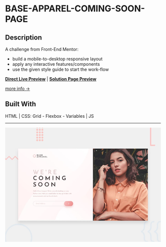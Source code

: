 # BASE-APPAREL-COMING-SOON-PAGE

## Description

A challenge from Front-End Mentor:
- build a mobile-to-desktop responsive layout
- apply any interactive features/components
- use the given style guide to start the work-flow

[**Direct Live Preview**](https://awwmicky.github.io/base-apparel-coming-soon_front-end-mentor-io) | 
[**Solution Page Preview**](https://www.frontendmentor.io/solutions/baseapparelcomingsoonpage-html-css-grid-flexbox-variables-js-IHhHt8Dgz/preview)

[more info →](./work/README.md)

## Built With

HTML | CSS: Grid - Flexbox - Variables | JS

---

![preview](./work/design/desktop-preview.jpg)

<!-- 
=== SUBMISSION ===
- title     : [challenge-name] — HTML, CSS (Grid, Flexbox, Variables), JS
- code link : https://github.com/awwmicky/base-apparel-coming-soon-page_front-end-mentor-io
- demo link : https://awwmicky.github.io/base-apparel-coming-soon-page_front-end-mentor-io/
- challenge : https://www.frontendmentor.io/solutions/baseapparelcomingsoonpage-html-css-grid-flexbox-variables-js-IHhHt8Dgz

/preview
-->